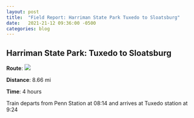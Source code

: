 ```yaml
---
layout: post
title:  "Field Report: Harriman State Park Tuxedo to Sloatsburg"
date:   2021-21-12 09:36:00 -0500
categories: blog 
---
```

## Harriman State Park: Tuxedo to Sloatsburg

**Route**: <img class="aboutImage" src="assets/images/harriman/route.jpg" />

**Distance**: 8.66 mi

**Time**: 4 hours

Train departs from Penn Station at 08:14 and arrives at Tuxedo station at 9:24



